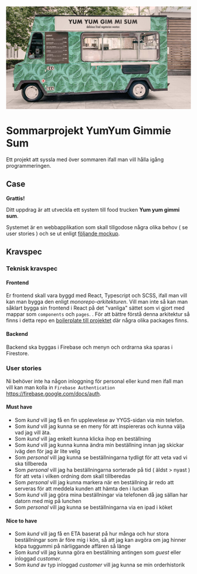 ![poster](./poster.jpg)

# Sommarprojekt YumYum Gimmie Sum

Ett projekt att syssla med över sommaren ifall man vill hålla igång programmeringen.

## Case

**Grattis!**

Ditt uppdrag är att utveckla ett system till food trucken **Yum yum gimmi sum**.

Systemet är en webbapplikation som skall tillgodose några olika behov ( se user stories ) och se ut enligt [följande mockup](https://www.figma.com/file/KeFM1AHHgkPpt3KSi08hkB/Yum-yum-gimmi-sum?type=design&node-id=0%3A1&mode=design&t=J4OXlljHfDQI5TPX-1).

## Kravspec

### Teknisk kravspec

#### Frontend

Er frontend skall vara byggd med React, Typescript och SCSS, ifall man vill kan man bygga den enligt _monorepo-arkitekturen_. Vill man inte så kan man såklart bygga sin frontend i React på det "vanliga" sättet som vi gjort med mappar som `components` och `pages`.
.
För att bättre förstå denna arkitektur så finns i detta repo en [boilerplate till projektet](/boilerplate) där några olika packages finns.

#### Backend

Backend ska byggas i Firebase och menyn och ordrarna ska sparas i Firestore.

### User stories

Ni behöver inte ha någon inloggning för personal eller kund men ifall man vill kan man kolla in `Firebase Authentication` https://firebase.google.com/docs/auth.

#### Must have

- Som _kund_ vill jag få en fin upplevelese av YYGS-sidan via min telefon.
- Som _kund_ vill jag kunna se en meny för att inspiereras och kunna välja vad jag vill äta.
- Som _kund_ vill jag enkelt kunna klicka ihop en beställning
- Som _kund_ vill jag kunna kunna ändra min beställning innan jag skickar iväg den för jag är lite velig
- Som _personal_ vill jag kunna se beställningarna tydligt för att veta vad vi ska tillbereda
- Som _personal_ vill jag ha beställningarna sorterade på tid ( äldst > nyast ) för att veta i vilken ordning dom skall tillberedas
- Som _personal_ vill jag kunna markera när en beställning är redo att serveras för att meddela kunden att hämta den i luckan
- Som _kund_ vill jag göra mina beställningar via telefonen då jag sällan har datorn med mig på lunchen
- Som _personal_ vill jag kunna se beställningarna via en ipad i köket

#### Nice to have

- Som _kund_ vill jag få en ETA baserat på hur många och hur stora beställningar som är före mig i kön, så att jag kan avgöra om jag hinner köpa tuggummi på närliggande affären så länge
- Som _kund_ vill jag kunna göra en beställning antingen som _guest_ eller inloggad _customer_.
- Som _kund_ av typ inloggad _customer_ vill jag kunna se min orderhistorik
